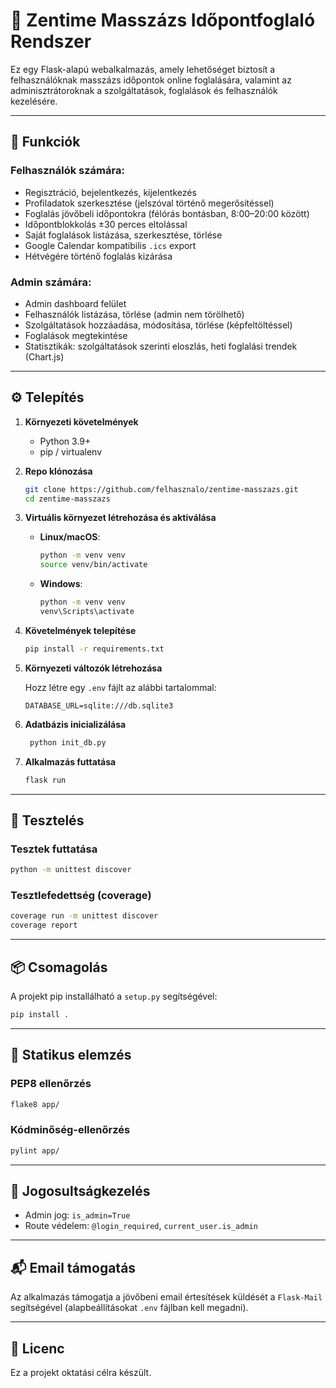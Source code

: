 # 💆 Zentime Masszázs Időpontfoglaló Rendszer

Ez egy Flask-alapú webalkalmazás, amely lehetőséget biztosít a felhasználóknak masszázs időpontok online foglalására, valamint az adminisztrátoroknak a szolgáltatások, foglalások és felhasználók kezelésére.

---

## 🧩 Funkciók

### Felhasználók számára:
- Regisztráció, bejelentkezés, kijelentkezés
- Profiladatok szerkesztése (jelszóval történő megerősítéssel)
- Foglalás jövőbeli időpontokra (félórás bontásban, 8:00–20:00 között)
- Időpontblokkolás ±30 perces eltolással
- Saját foglalások listázása, szerkesztése, törlése
- Google Calendar kompatibilis `.ics` export
- Hétvégére történő foglalás kizárása

### Admin számára:
- Admin dashboard felület
- Felhasználók listázása, törlése (admin nem törölhető)
- Szolgáltatások hozzáadása, módosítása, törlése (képfeltöltéssel)
- Foglalások megtekintése
- Statisztikák: szolgáltatások szerinti eloszlás, heti foglalási trendek (Chart.js)

---

## ⚙️ Telepítés

1. **Környezeti követelmények**
    - Python 3.9+
    - pip / virtualenv

2. **Repo klónozása**

    ```bash
    git clone https://github.com/felhasznalo/zentime-masszazs.git
    cd zentime-masszazs
    ```

3. **Virtuális környezet létrehozása és aktiválása**

    - **Linux/macOS**:

        ```bash
        python -m venv venv
        source venv/bin/activate
        ```

    - **Windows**:

        ```bash
        python -m venv venv
        venv\Scripts\activate
        ```

4. **Követelmények telepítése**

    ```bash
    pip install -r requirements.txt
    ```

5. **Környezeti változók létrehozása**

    Hozz létre egy `.env` fájlt az alábbi tartalommal:

    ```
    DATABASE_URL=sqlite:///db.sqlite3
    ```

6. **Adatbázis inicializálása**

   ```bash
    python init_db.py
    ```

7. **Alkalmazás futtatása**

    ```bash
    flask run
    ```

---

## 🧪 Tesztelés

### Tesztek futtatása

```bash
python -m unittest discover
```

### Tesztlefedettség (coverage)

```bash
coverage run -m unittest discover
coverage report
```

---

## 📦 Csomagolás

A projekt pip installálható a `setup.py` segítségével:

```bash
pip install .
```

---

## 🧼 Statikus elemzés

### PEP8 ellenőrzés

```bash
flake8 app/
```

### Kódminőség-ellenőrzés

```bash
pylint app/
```

---

## 🔐 Jogosultságkezelés

- Admin jog: `is_admin=True`
- Route védelem: `@login_required`, `current_user.is_admin`

---

## 📬 Email támogatás

Az alkalmazás támogatja a jövőbeni email értesítések küldését a `Flask-Mail` segítségével (alapbeállításokat `.env` fájlban kell megadni).

---

## 📃 Licenc

Ez a projekt oktatási célra készült.
